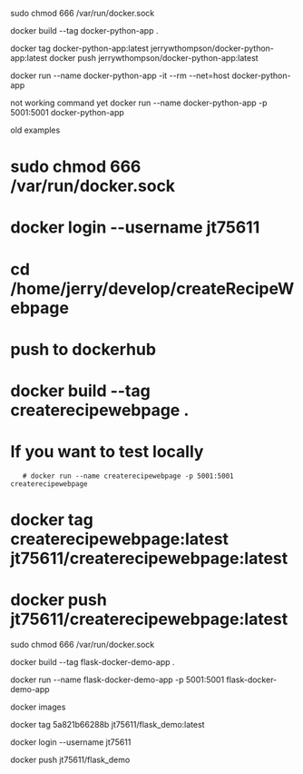 sudo chmod 666 /var/run/docker.sock

docker build --tag docker-python-app .

docker tag docker-python-app:latest jerrywthompson/docker-python-app:latest
docker push jerrywthompson/docker-python-app:latest



docker run --name docker-python-app -it --rm --net=host docker-python-app

not working command yet
docker run --name docker-python-app -p 5001:5001 docker-python-app









old examples

# sudo chmod 666 /var/run/docker.sock
# docker login --username jt75611
# cd /home/jerry/develop/createRecipeWebpage

# push to dockerhub



# docker build --tag createrecipewebpage .
# If you want to test locally
       # docker run --name createrecipewebpage -p 5001:5001 createrecipewebpage
# docker tag createrecipewebpage:latest jt75611/createrecipewebpage:latest
# docker push  jt75611/createrecipewebpage:latest








sudo chmod 666 /var/run/docker.sock

docker build --tag flask-docker-demo-app .

docker run --name flask-docker-demo-app -p 5001:5001 flask-docker-demo-app

docker images

docker tag 5a821b66288b jt75611/flask_demo:latest


docker login --username jt75611

docker push jt75611/flask_demo


